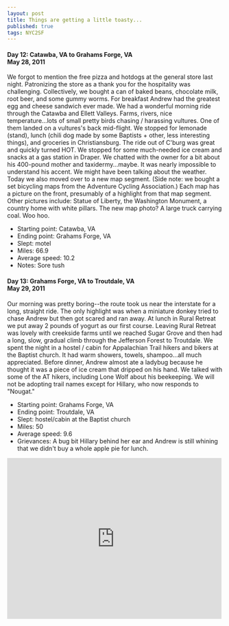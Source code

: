 ```yaml
---
layout: post
title: Things are getting a little toasty...
published: true
tags: NYC2SF
---
```

#### Day 12: Catawba, VA to Grahams Forge, VA<br/>May 28, 2011

We forgot to mention the free pizza and hotdogs at the general store last
night. Patronizing the store as a thank you for the hospitality was
challenging. Collectively, we bought a can of baked beans, chocolate milk, root
beer, and some gummy worms.  For breakfast Andrew had the greatest egg and
cheese sandwich ever made. We had a wonderful morning ride through the Catawba
and Ellett Valleys. Farms, rivers, nice temperature...lots of small pretty
birds chasing / harassing vultures. One of them landed on a vultures's back
mid-flight.  We stopped for lemonade (stand), lunch (chili dog made by some
Baptists + other, less interesting things), and groceries in Christiansburg.
The ride out of C'burg was great and quickly turned HOT. We stopped for some
much-needed ice cream and snacks at a gas station in Draper. We chatted with
the owner for a bit about his 400-pound mother and taxidermy...maybe. It was
nearly impossible to understand his accent. We might have been talking about
the weather.  Today we also moved over to a new map segment. (Side note: we
bought a set bicycling maps from the Adventure Cycling Association.) Each map
has a picture on the front, presumably of a highlight from that map segment.
Other pictures include: Statue of Liberty, the Washington Monument, a country
home with white pillars. The new map photo? A large truck carrying coal. Woo
hoo.

* Starting point: Catawba, VA
* Ending point: Grahams Forge, VA
* Slept: motel
* Miles: 66.9
* Average speed: 10.2
* Notes: Sore tush


#### Day 13: Grahams Forge, VA to Troutdale, VA<br/>May 29, 2011

Our morning was pretty boring--the route took us near the interstate for a
long, straight ride. The only highlight was when a miniature donkey tried to
chase Andrew but then got scared and ran away.  At lunch in Rural Retreat we
put away 2 pounds of yogurt as our first course.  Leaving Rural Retreat was
lovely with creekside farms until we reached Sugar Grove and then had a long,
slow, gradual climb through the Jefferson Forest to Troutdale.  We spent the
night in a hostel / cabin for Appalachian Trail hikers and bikers at the
Baptist church. It had warm showers, towels, shampoo...all much appreciated.
Before dinner, Andrew almost ate a ladybug because he thought it was a piece of
ice cream that dripped on his hand. We talked with some of the AT hikers,
including Lone Wolf about his beekeeping. We will not be adopting trail names
except for Hillary, who now responds to "Nougat."

* Starting point: Grahams Forge, VA
* Ending point: Troutdale, VA
* Slept: hostel/cabin at the Baptist church
* Miles: 50
* Average speed: 9.6
* Grievances: A bug bit Hillary behind her ear and Andrew is still whining that we
  didn't buy a whole apple pie for lunch.

<iframe src="https://www.flickr.com/photos/123683527@N06/13921747062/in/set-72157644169009403/player/" width="500" height="375" frameborder="0" allowfullscreen webkitallowfullscreen mozallowfullscreen oallowfullscreen msallowfullscreen></iframe>
